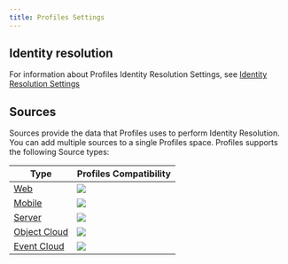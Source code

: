 ```yaml
---
title: Profiles Settings
---
```


## Identity resolution

For information about Profiles Identity Resolution Settings, see [Identity Resolution Settings](/docs/profiles/identity-resolution/identity-resolution-settings/)

## Sources

Sources provide the data that Profiles uses to perform Identity Resolution. You can add multiple sources to a single Profiles space. Profiles supports the following Source types:

| Type                                                             | Profiles Compatibility            |
| ---------------------------------------------------------------- | --------------------------------- |
| [Web](/docs/connections/sources/#website-libraries)              | ![](/docs/images/supported.svg)   |
| [Mobile](/docs/connections/sources/#mobile)                      | ![](/docs/images/supported.svg)   |
| [Server](/docs/connections/sources/#server)                      | ![](/docs/images/supported.svg)   |
| [Object Cloud ](/docs/connections/sources/#object-cloud-sources) | ![](/docs/images/unsupported.svg) |
| [Event Cloud](/docs/connections/sources/#event-cloud-sources)    | ![](/docs/images/supported.svg)   |



